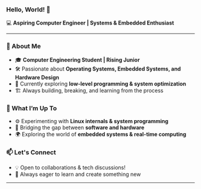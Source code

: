 ### Hello, World! 👋  

💻 **Aspiring Computer Engineer | Systems & Embedded Enthusiast**  

---

### 🌱 About Me  
- 🎓 **Computer Engineering Student | Rising Junior**  
- 🛠️ Passionate about **Operating Systems, Embedded Systems, and Hardware Design**  
- 📖 Currently exploring **low-level programming & system optimization**  
- 🏗️ Always building, breaking, and learning from the process  

### 🚀 What I’m Up To  
- ⚙️ Experimenting with **Linux internals & system programming**  
- 🔌 Bridging the gap between **software and hardware**  
- 🌍 Exploring the world of **embedded systems & real-time computing**  

### 📫 Let's Connect  
- 💡 Open to collaborations & tech discussions!  
- 🚀 Always eager to learn and create something new  

---

